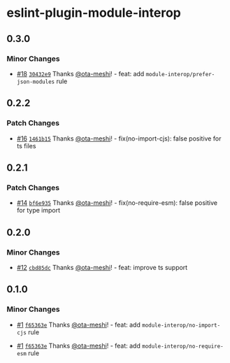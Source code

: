 # eslint-plugin-module-interop

## 0.3.0

### Minor Changes

- [#18](https://github.com/ota-meshi/eslint-plugin-module-interop/pull/18) [`30432e9`](https://github.com/ota-meshi/eslint-plugin-module-interop/commit/30432e9483a0ef6d19ffbb0c9eb18c187b0ef36d) Thanks [@ota-meshi](https://github.com/ota-meshi)! - feat: add `module-interop/prefer-json-modules` rule

## 0.2.2

### Patch Changes

- [#16](https://github.com/ota-meshi/eslint-plugin-module-interop/pull/16) [`1461b15`](https://github.com/ota-meshi/eslint-plugin-module-interop/commit/1461b15551d1c57f6ad58ce25f1ea39c759faabc) Thanks [@ota-meshi](https://github.com/ota-meshi)! - fix(no-import-cjs): false positive for ts files

## 0.2.1

### Patch Changes

- [#14](https://github.com/ota-meshi/eslint-plugin-module-interop/pull/14) [`bf6e935`](https://github.com/ota-meshi/eslint-plugin-module-interop/commit/bf6e9353428a34e1a150cda1baa5aac9c58bc65b) Thanks [@ota-meshi](https://github.com/ota-meshi)! - fix(no-require-esm): false positive for type import

## 0.2.0

### Minor Changes

- [#12](https://github.com/ota-meshi/eslint-plugin-module-interop/pull/12) [`cbd85dc`](https://github.com/ota-meshi/eslint-plugin-module-interop/commit/cbd85dc8a0dd035f0232379a87b860d9c2f28d47) Thanks [@ota-meshi](https://github.com/ota-meshi)! - feat: improve ts support

## 0.1.0

### Minor Changes

- [#1](https://github.com/ota-meshi/eslint-plugin-module-interop/pull/1) [`f65363e`](https://github.com/ota-meshi/eslint-plugin-module-interop/commit/f65363ee422bedacd02a12fd50c86ddd21dd3e3b) Thanks [@ota-meshi](https://github.com/ota-meshi)! - feat: add `module-interop/no-import-cjs` rule

- [#1](https://github.com/ota-meshi/eslint-plugin-module-interop/pull/1) [`f65363e`](https://github.com/ota-meshi/eslint-plugin-module-interop/commit/f65363ee422bedacd02a12fd50c86ddd21dd3e3b) Thanks [@ota-meshi](https://github.com/ota-meshi)! - feat: add `module-interop/no-require-esm` rule
